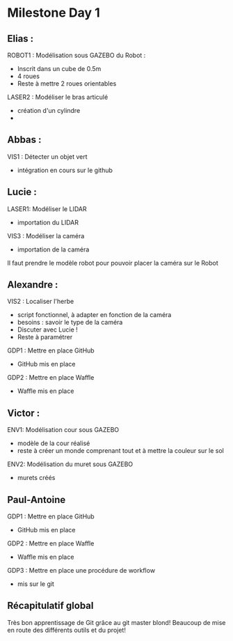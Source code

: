 # Milestone Day 1

## Elias :

ROBOT1 : Modélisation sous GAZEBO du Robot :
* Inscrit dans un cube de 0.5m
* 4 roues
* Reste à mettre 2 roues orientables

LASER2 : Modéliser le bras articulé
* création d'un cylindre
*

## Abbas :

VIS1 : Détecter un objet vert
* intégration en cours sur le github

## Lucie :

LASER1: Modéliser le LIDAR
* importation du LIDAR

VIS3 : Modéliser la caméra
* importation de la caméra

Il faut prendre le modèle robot pour pouvoir placer la caméra sur le Robot

## Alexandre :

VIS2 : Localiser l'herbe
* script fonctionnel, à adapter en fonction de la caméra
* besoins : savoir le type de la caméra
* Discuter avec Lucie !
* Reste à paramétrer

GDP1 : Mettre en place GitHub
* GitHub mis en place

GDP2 : Mettre en place Waffle
* Waffle mis en place

## Victor :

ENV1: Modélisation cour sous GAZEBO
* modèle de la cour réalisé
* reste à créer un monde comprenant tout et à mettre la couleur sur le sol

ENV2: Modélisation du muret sous GAZEBO
* murets créés

## Paul-Antoine

GDP1 : Mettre en place GitHub
* GitHub mis en place

GDP2 : Mettre en place Waffle
* Waffle mis en place

GDP3 : Mettre en place une procédure de workflow
* mis sur le git


## Récapitulatif global

Très bon apprentissage de Git grâce au git master blond!
Beaucoup de mise en route des différents outils et du projet!
